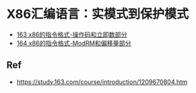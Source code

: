 # X86汇编语言：实模式到保护模式


* [163 x86的指令格式-操作码和立即数部分](./ch23/163/)
* [164 x86的指令格式-ModRM和偏移量部分](./ch23/164/)


## Ref

* <https://study.163.com/course/introduction/1209670804.htm>